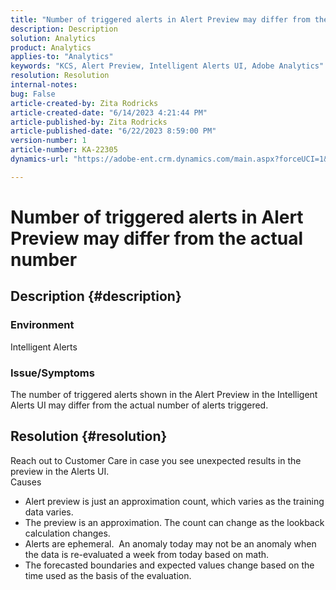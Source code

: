 ```yaml
---
title: "Number of triggered alerts in Alert Preview may differ from the actual number"
description: Description
solution: Analytics
product: Analytics
applies-to: "Analytics"
keywords: "KCS, Alert Preview, Intelligent Alerts UI, Adobe Analytics"
resolution: Resolution
internal-notes: 
bug: False
article-created-by: Zita Rodricks
article-created-date: "6/14/2023 4:21:44 PM"
article-published-by: Zita Rodricks
article-published-date: "6/22/2023 8:59:00 PM"
version-number: 1
article-number: KA-22305
dynamics-url: "https://adobe-ent.crm.dynamics.com/main.aspx?forceUCI=1&pagetype=entityrecord&etn=knowledgearticle&id=76121687-cf0a-ee11-8f6e-6045bd006239"

---
```

# Number of triggered alerts in Alert Preview may differ from the actual number

## Description {#description}


### Environment

Intelligent Alerts



### <b>Issue/Symptoms</b>

The number of triggered alerts shown in the Alert Preview in the Intelligent Alerts UI may differ from the actual number of alerts triggered.






## Resolution {#resolution}


Reach out to Customer Care in case you see unexpected results in the preview in the Alerts UI.
<br>Causes<br>
- Alert preview is just an approximation count, which varies as the training data varies.
- The preview is an approximation. The count can change as the lookback calculation changes.
- Alerts are ephemeral.  An anomaly today may not be an anomaly when the data is re-evaluated a week from today based on math.
- The forecasted boundaries and expected values change based on the time used as the basis of the evaluation.

